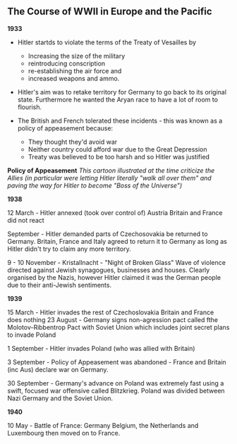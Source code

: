 ## The Course of WWII in Europe and the Pacific

**1933**

- Hitler startds to violate the terms of the Treaty of Vesailles by
	- Increasing the size of the military
	- reintroducing conscription
	- re-establishing the air force and
	- increased weapons and ammo.
- Hitler's aim was to retake territory for Germany to go back to its original state. Furthermore he wanted the Aryan race to have a lot of room to flourish.

- The British and French tolerated these incidents - this was known as a policy of appeasement because:
	- They thought they'd avoid war
	- Neither country could afford war due to the Great Depression
	- Treaty was believed to be too harsh and so Hitler was justified

**Policy of Appeasement**
*This cartoon illustrated at the time criticize the Allies (in particular were letting Hitler literally "walk all over them" and paving the way for Hitler to become "Boss of the Universe")*

**1938**

 12 March - Hitler annexed (took over control of) Austria
					Britain and France did not react

September - Hitler demanded parts of Czechosovakia be returned to Germany.
					Britain, France and Italy agreed to return it to Germany as long as Hitler didn't try to claim any more territory.

9 - 10 November - Kristallnacht - "Night of Broken Glass"
					Wave of violence directed against Jewish synagogues, businesses and houses.
					Clearly organised by the Nazis, however Hitler claimed it was the German people due to their anti-Jewish sentiments.

**1939**

15 March - Hitler invades the rest of Czechoslovakia
					Britain and France does nothing
23 August - Germany signs non-agression pact called fthe Molotov-Ribbentrop Pact with Soviet Union which includes joint secret plans to invade Poland

1 September - Hitler invades Poland (who was allied with Britain)

3 September - Policy of Appeasement was abandoned - France and Britain (inc Aus) 
                          declare war on Germany.

30 September - Germany's advance on Poland was extremely fast using a swift, focused 
                            war offensive called Blitzkrieg. Poland was divided between Nazi Germany and the Soviet Union.

**1940**

10 May - Battle of France: Germany Belgium, the Netherlands and Luxembourg
											then moved on to France.
